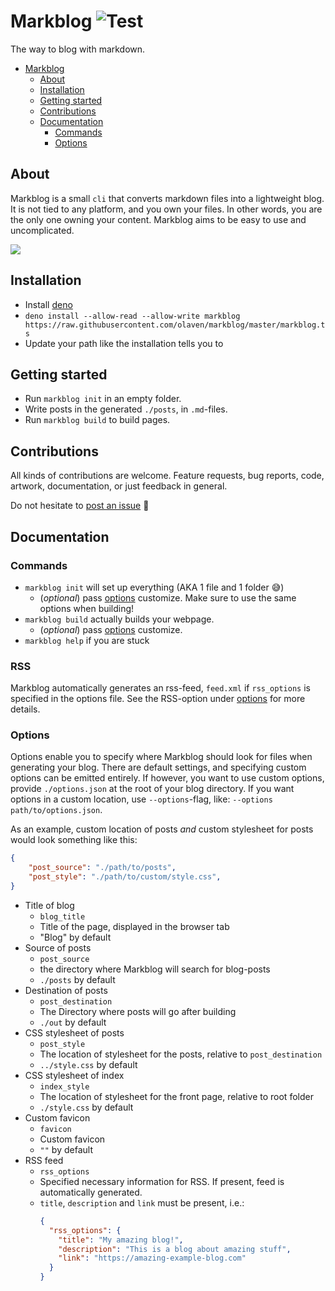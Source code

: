 # Markblog ![Test](https://github.com/olaven/markblog/workflows/Test/badge.svg)
The way to blog with markdown. 

- [Markblog](#markblog)
  - [About](#about)
  - [Installation](#installation)
  - [Getting started](#getting-started)
  - [Contributions](#contributions)
  - [Documentation](#documentation)
    - [Commands](#commands)
    - [Options](#options)

## About 
Markblog is a small `cli` that converts markdown files into a lightweight blog. 
It is not tied to any platform, and you own your files. In other words, you are the only one owning your content. 
Markblog aims to be easy to use and uncomplicated.

![](https://media0.giphy.com/media/3wDD0Khwova4o/200w_s.gif)

## Installation 
* Install [deno](https://deno.land)
* `deno install --allow-read --allow-write markblog https://raw.githubusercontent.com/olaven/markblog/master/markblog.ts`
* Update your path like the installation tells you to

## Getting started
* Run `markblog init` in an empty folder.
* Write posts in the generated `./posts`, in `.md`-files.
* Run `markblog build` to build pages.

## Contributions
All kinds of contributions are welcome. 
Feature requests, bug reports, code, 
artwork, documentation, or just feedback in general. 

Do not hesitate to [post an issue](https://github.com/olaven/markblog/issues/new) :honey_pot:

## Documentation
### Commands
* `markblog init` will set up everything (AKA 1 file and 1 folder 😅)
  * (_optional_) pass [options](#options) customize. Make sure to use the same options when building!
* `markblog build` actually builds your webpage. 
  * (_optional_) pass [options](#options) customize.
* `markblog help` if you are stuck 
### RSS 
Markblog automatically generates an rss-feed, `feed.xml` if `rss_options` is specified 
in the options file. See the RSS-option under [options](#options) for more details.
### Options 
Options enable you to specify where Markblog should look for files 
when generating your blog. There are default settings, and specifying 
custom options can be emitted entirely. If however, you want to use custom options, provide `./options.json` at the 
root of your blog directory. If you want options in a custom location, use 
`--options`-flag, like: `--options path/to/options.json`. 

As an example, custom location of posts _and_ custom stylesheet for posts would look 
something like this: 
```json
{
    "post_source": "./path/to/posts", 
    "post_style": "./path/to/custom/style.css",
}
```

* Title of blog 
  * `blog_title`
  * Title of the page, displayed in the browser tab
  * "Blog" by default
* Source of posts
  * `post_source`
  * the directory where Markblog will search for blog-posts
  * `./posts` by default
* Destination of posts 
  * `post_destination`
  * The Directory where posts will go after building 
  * `./out` by default 
* CSS stylesheet of posts
  * `post_style`
  * The location of stylesheet for the posts, relative to `post_destination`
  * `../style.css` by default 
* CSS stylesheet of index
  * `index_style`
  * The location of stylesheet for the front page, relative to root folder
  * `./style.css` by default 
* Custom favicon 
  * `favicon`
  * Custom favicon
  * `""` by default 
* RSS feed 
  * `rss_options`
  * Specified necessary information for RSS. If present, feed is automatically generated. 
  * `title`, `description` and `link` must be present, i.e.:
    ```json
    {
      "rss_options": {
        "title": "My amazing blog!", 
        "description": "This is a blog about amazing stuff", 
        "link": "https://amazing-example-blog.com"
      }
    }
    ```  

